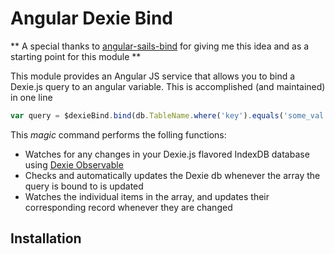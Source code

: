 Angular Dexie Bind
==================

** A special thanks to [angular-sails-bind](https://github.com/diegopamio/angular-sails-bind) for giving me this idea and as a starting point for this module **

This module provides an Angular JS service that allows you to bind a Dexie.js query to an angular variable. This is accomplished (and maintained) in one line

```javascript
var query = $dexieBind.bind(db.TableName.where('key').equals('some_val'), $scope);
```

This *magic* command performs the folling functions:
- Watches for any changes in your Dexie.js flavored IndexDB database using [Dexie Observable]()
- Checks and automatically updates the Dexie db whenever the array the query is bound to is updated
- Watches the individual items in the array, and updates their corresponding record whenever they are changed

Installation
------------


